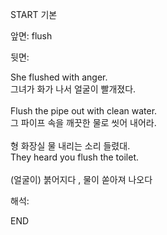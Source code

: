 START
기본

앞면:
flush


뒷면:
<div>She flushed with anger. </div><div>그녀가 화가 나서 얼굴이 빨개졌다.</div><div><br></div><div><div>Flush the pipe out with clean water. </div><div>그 파이프 속을 깨끗한 물로 씻어 내어라.</div></div><div><br></div><div><div><div>형 화장실 물 내리는 소리 들렸대.</div></div><div><div>They heard you flush the toilet.</div></div></div><div><br></div><div>(얼굴이) 붉어지다 , 물이 쏟아져 나오다</div>


해석:

END
